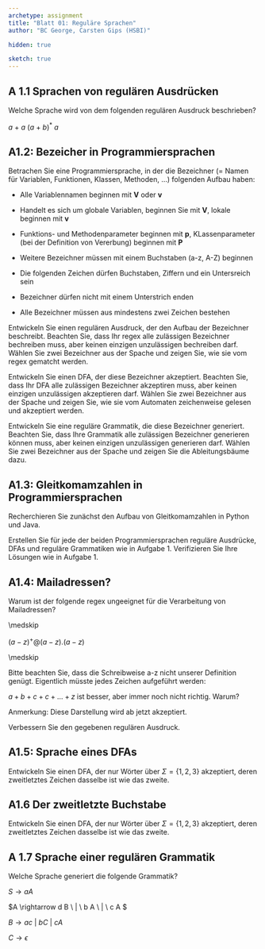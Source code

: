 ```yaml
---
archetype: assignment
title: "Blatt 01: Reguläre Sprachen"
author: "BC George, Carsten Gips (HSBI)"

hidden: true

sketch: true
---
```


## A 1.1 Sprachen von regulären Ausdrücken

Welche Sprache wird von dem folgenden regulären Ausdruck beschrieben?

$a\ +\ a\ (a\ +\ b)^*\ a$


## A1.2: Bezeicher in Programmiersprachen

Betrachen Sie eine Programmiersprache, in der die Bezeichner (= Namen für Variablen, Funktionen, Klassen, Methoden, ...) folgenden Aufbau haben:

*   Alle Variablennamen beginnen mit **V** oder **v**

*   Handelt es sich um globale Variablen, beginnen Sie mit **V**, lokale beginnen mit **v**

*   Funktions- und Methodenparameter beginnen mit **p**, KLassenparameter (bei der Definition von Vererbung) beginnen mit **P**

*   Weitere Bezeichner müssen mit einem Buchstaben (a-z, A-Z) beginnen

*   Die folgenden Zeichen dürfen Buchstaben, Ziffern und ein Untersreich sein

*   Bezeichner dürfen nicht mit einem Unterstrich enden

*   Alle Bezeichner müssen aus mindestens zwei Zeichen bestehen


Entwickeln Sie einen regulären Ausdruck, der den Aufbau der Bezeichner beschreibt.
Beachten Sie, dass Ihr regex alle zulässigen Bezeichner bechreiben muss, aber keinen einzigen unzulässigen bechreiben darf. Wählen Sie zwei Bezeichner aus der Spache und zeigen Sie, wie sie vom regex gematcht werden.

Entwickeln Sie einen DFA, der diese Bezeichner akzeptiert.
Beachten Sie, dass Ihr DFA alle zulässigen Bezeichner akzeptiren muss, aber keinen einzigen unzulässigen akzeptieren darf. Wählen Sie zwei Bezeichner aus der Spache und zeigen Sie, wie sie vom Automaten zeichenweise gelesen und akzeptiert werden.

Entwickeln Sie eine reguläre Grammatik, die diese Bezeichner generiert.
Beachten Sie, dass Ihre Grammatik alle zulässigen Bezeichner generieren können muss, aber keinen einzigen unzulässigen generieren darf. Wählen Sie zwei Bezeichner aus der Spache und zeigen Sie die Ableitungsbäume dazu.


## A1.3: Gleitkomamzahlen in Programmiersprachen
Recherchieren Sie zunächst den Aufbau von Gleitkomamzahlen in Python und Java.

Erstellen Sie für jede der beiden Programmiersprachen reguläre Ausdrücke, DFAs und reguläre Grammatiken wie in Aufgabe 1. Verifizieren Sie Ihre Lösungen wie in Aufgabe 1.


## A1.4: Mailadressen?

Warum ist der folgende regex ungeeignet für die Verarbeitung von Mailadressen?

\medskip

$(a-z)^+@(a-z).(a-z)$

\medskip

Bitte beachten Sie, dass die Schreibweise a-z nicht unserer Definition genügt. Eigentlich müsste jedes Zeichen aufgeführt werden:

$a + b + c + c + \ldots + z$ ist besser, aber immer noch nicht richtig. Warum?

Anmerkung: Diese Darstellung wird ab jetzt akzeptiert.

Verbessern Sie den gegebenen regulären Ausdruck.

## A1.5: Sprache eines DFAs

Entwickeln Sie einen DFA, der nur Wörter über $\Sigma = \{1,2,3\}$ akzeptiert, deren zweitletztes Zeichen dasselbe ist wie das zweite.

## A1.6 Der zweitletzte Buchstabe

Entwickeln Sie einen DFA, der nur Wörter über $\Sigma = \{1,2,3\}$ akzeptiert, deren zweitletztes Zeichen dasselbe ist wie das zweite.

## A 1.7 Sprache einer regulären Grammatik

Welche Sprache generiert die folgende Grammatik?

$S \rightarrow a A$

$A \rightarrow d B \ | \ b A \ | \ c A $

$B \rightarrow a c \ | \ b C \ | \ c A$

$C \rightarrow \epsilon$





